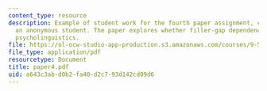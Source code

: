 ```yaml
---
content_type: resource
description: Example of student work for the fourth paper assignment, courtesy of
  an anonymous student. The paper explores whether filler-gap dependencies exist in
  psycholinguistics.
file: https://ol-ocw-studio-app-production.s3.amazonaws.com/courses/9-591j-language-processing-fall-2004/a643c3abd0b2fa40d2c793d142cd09d6_paper4.pdf
file_type: application/pdf
resourcetype: Document
title: paper4.pdf
uid: a643c3ab-d0b2-fa40-d2c7-93d142cd09d6
---
```

